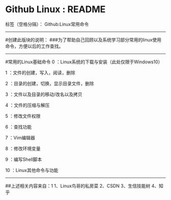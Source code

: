 # Github Linux : README

标签（空格分隔）： Github:Linux常用命令

---

#创建此版块的说明：
###为了帮助自己回顾以及系统学习部分常用的linux使用命令，方便以后的工作查找。

---

#常用的Linux基础命令
0   ：Linux系统的下载与安装（此处仅限于Windows10）

1   ：文件的创建，写入，阅读，删除

2   ：目录的创建，切换，显示目录文件，删除

3   ：文件以及目录的移动/改名以及拷贝

4   ：文件的压缩与解压

5   ：修改文件权限

6   ：查找功能

7   ：Vim编辑器

8   ：修改环境变量

9   ：编写Shell脚本

10  ：Linux其他命令与功能

---

##上述相关内容来自：1
1、Linux鸟哥的私房菜
2、CSDN
3、生信技能树
4、知乎
